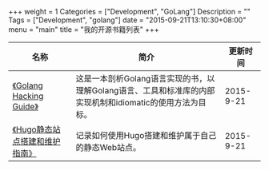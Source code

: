 +++
weight = 1
Categories = ["Development", "GoLang"]
Description = ""
Tags = ["Development", "golang"]
date = "2015-09-21T13:10:30+08:00"
menu = "main"
title = "我的开源书籍列表"
+++

名称 | 简介 | 更新时间
------------- | ------------- | -------------
[《Golang Hacking Guide》](http://book.tonybai.com/ghg) | 这是一本剖析Golang语言实现的书，以理解Golang语言、工具和标准库的内部实现机制和idiomatic的使用方法为目标。| 2015-9-21
[《Hugo静态站点搭建和维护指南》](http://book.tonybai.com/hugo) | 记录如何使用Hugo搭建和维护属于自己的静态Web站点。 | 2015-9-21
